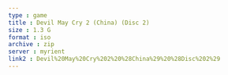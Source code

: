 ```yaml
---
type : game
title : Devil May Cry 2 (China) (Disc 2)
size : 1.3 G
format : iso
archive : zip
server : myrient
link2 : Devil%20May%20Cry%202%20%28China%29%20%28Disc%202%29
---
```


